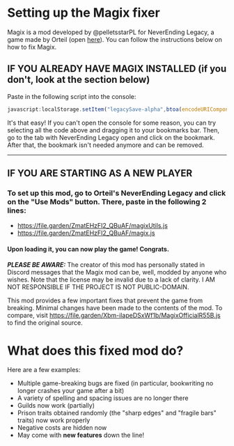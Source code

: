 # Setting up the Magix fixer
Magix is a mod developed by @pelletsstarPL for NeverEnding Legacy, a game made by Orteil (open [here](https://orteil.dashnet.org/legacy/)). You can follow the instructions below on how to fix Magix.
## IF YOU ALREADY HAVE MAGIX INSTALLED (if you don't, look at the section below)
Paste in the following script into the console:
```js
javascript:localStorage.setItem("legacySave-alpha",btoa(encodeURIComponent(decodeURIComponent(atob(localStorage.getItem("legacySave-alpha"))).replace("Xbm-ilapeDSxWf1b/MagixOfficialR55B.js","ZmatEHzFI2_QBuAF/magix.js").replace("Xbm-ilapeDSxWf1b/MagixUtilsR55B.js","ZmatEHzFI2_QBuAF/magixUtils.js")))),location.reload()
```
It's that easy! If you can't open the console for some reason, you can try selecting all the code above and dragging it to your bookmarks bar. Then, go to the tab with NeverEnding Legacy open and click on the bookmark. After that, the bookmark isn't needed anymore and can be removed.

---
## IF YOU ARE STARTING AS A NEW PLAYER
### To set up this mod, go to Orteil's NeverEnding Legacy and click on the "Use Mods" button. There, paste in the following 2 lines:
- https://file.garden/ZmatEHzFI2_QBuAF/magixUtils.js
- https://file.garden/ZmatEHzFI2_QBuAF/magix.js
#### Upon loading it, you can now play the game! Congrats.
***PLEASE BE AWARE:*** The creator of this mod has personally stated in Discord messages that the Magix mod can be, well, modded by anyone who wishes. Note that the license may be invalid due to a lack of clarity. I AM NOT RESPONSIBLE IF THE PROJECT IS NOT PUBLIC-DOMAIN.

This mod provides a few important fixes that prevent the game from breaking. Minimal changes have been made to the contents of the mod. To compare, visit https://file.garden/Xbm-ilapeDSxWf1b/MagixOfficialR55B.js to find the original source.
# What does this fixed mod do?
Here are a few examples:
- Multiple game-breaking bugs are fixed (in particular, bookwriting no longer crashes your game after a bit)
- A variety of spelling and spacing issues are no longer there
- Guilds now work (partially)
- Prison traits obtained randomly (the "sharp edges" and "fragile bars" traits) now work properly
- Negative costs are hidden now
- May come with **new features** down the line!
